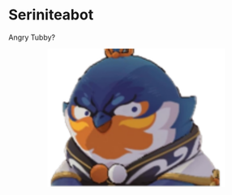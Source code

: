 # Seriniteabot
Angry Tubby?
<p align="center">
  <img src="./images/angly_tubby.png" width="350" title="angry tubby?">
</p>